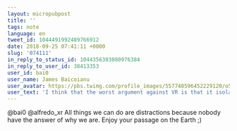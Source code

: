 ```yaml
---
layout: micropubpost
title: ''
tags: note
language: en
tweet_id: 1044491992489766912
date: 2018-09-25 07:41:11 +0000
slug: '074111'
in_reply_to_status_id: 1044356303080976384
in_reply_to_user_id: 38413353
user_id: bai0
user_name: James Baicoianu
user_avatar: https://pbs.twimg.com/profile_images/557748596452229120/o5pTRDq4.jpeg
user_text: 'I think that the worst argument against VR is that it isolates you from reality. Are books bad because of that too? Can you really read a book and pay attention to other people? Can you listen to music and pay attention to a conversation?'
---
```

@bai0 @alfredo_xr All things we can do are distractions because nobody have the answer of why we are. Enjoy your passage on the Earth ;)
